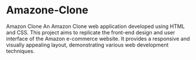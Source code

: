 # Amazone-Clone
Amazon Clone An Amazon Clone web application developed using HTML and CSS. This project aims to replicate the front-end design and user interface of the Amazon e-commerce website. It provides a responsive and visually appealing layout, demonstrating various web development techniques.
